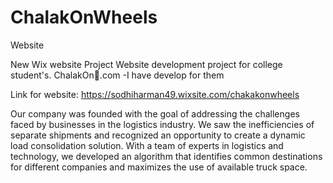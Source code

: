 # ChalakOnWheels
Website

New Wix website Project
Website development project for college student's.
ChalakOn🛞.com -I have develop for them

Link for website:
https://sodhiharman49.wixsite.com/chakakonwheels

Our company was founded with the goal of addressing the challenges faced by businesses in the logistics industry. We saw the inefficiencies of separate shipments and recognized an opportunity to create a dynamic load consolidation solution. With a team of experts in logistics and technology, we developed an algorithm that identifies common destinations for different companies and maximizes the use of available truck space. 
